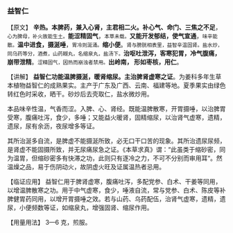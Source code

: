 ### 益智仁

【原文】 **辛热。本脾药，兼入心肾，主君相二火。补心气、命门、三焦之不足**，<small>心为脾母，补火故能生土。</small>**能涩精固气**，<small>本草未载。</small>**又能开发郁结，使气宣通**，<small>味辛能散。</small>**温中进食，摄涎唾**，<small>胃冷则涎涌。</small>**缩小便**。<small>肾与膀胱相表里，益智辛温固肾。盐水炒，同乌药等分，酒煮，山药糊丸，名缩泉丸，盐汤下。</small>**治呕吐泄泻，客寒犯胃，冷气腹痛，崩带泄精**。<small>涩精固气，因热而崩浊者禁用。</small>**出岭南， 形如枣核，用仁**。

【讲解】  **益智仁功能温脾摄涎，暖肾缩尿。主治脾肾虚寒之证**。为姜科多年生草本植物益智仁的成熟果实。主产于广东及广西、云南、福建等地。夏季果实由绿色转红色时采收，晒干。砂炒后去壳取仁，盐水微炒用。

本品味辛性温，气香而涩。入脾、心、肾经。既能温脾散寒，开胃摄唾，以治脾胃受寒，腹痛吐泻，食少，多唾；又能益火暖肾，固精缩尿，以治肾气虚寒，遗精，遗尿，尿有余沥，夜尿增多等证。

其所治涎多自流，是脾虚不能摄涎所致，必无口干口苦的现象。其所治遗尿尿频，是肾虚不能固摄所致，并无尿痛尿急之证。《本草求真》谓：“此虽类于缩砂密，同为温胃，但缩砂密多有快滞之功，此则只有逐冷之力，不可不分别而审用耳“。然温燥之品，易于伤阴动火，故阴虚火旺及证属温热者忌用。

【临证应用】   益智仁用于脾肾虚寒，腹痛吐泻，多配党参、白术、干姜等同用，以增温脾散寒之功。用于中气虚寒，食少，唾液自流，常与党参、白术、陈皮等补脾健胃药同用，以增开胃摄唾之效。若与山药、乌药配伍，治肾气虚寒，遗精，遗尿，小便频数等证，如缩泉丸，增强固肾、缩尿作用。

【用量用法】   3—6 克，煎服。
